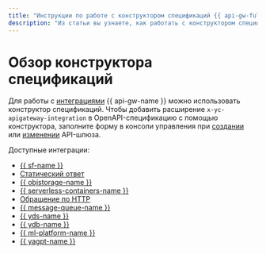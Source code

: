 ```yaml
---
title: "Инструкции по работе с конструктором спецификаций {{ api-gw-full-name }}"
description: "Из статьи вы узнаете, как работать с конструктором спецификаций {{ api-gw-full-name }} в {{ yandex-cloud }}. Вы научитесь добавлять расширения в спецификацию с помощью конструктора."
---
```


# Обзор конструктора спецификаций

Для работы с [интеграциями](../../concepts/extensions/index.md#integration) {{ api-gw-name }} можно использовать конструктор спецификаций. Чтобы добавить расширение `x-yc-apigateway-integration` в OpenAPI-спецификацию с помощью конструктора, заполните форму в консоли управления при [создании](../api-gw-create.md) или [изменении](../api-gw-update.md) API-шлюза.

Доступные интеграции:

* [{{ sf-name }}](cloud-functions.md)
* [Статический ответ](dummy.md)
* [{{ objstorage-name }}](object-storage.md)
* [{{ serverless-containers-name }}](containers.md)
* [Обращение по HTTP](http.md)
* [{{ message-queue-name }}](ymq.md)
* [{{ yds-name }}](datastreams.md)
* [{{ ydb-name }}](ydb.md)
* [{{ ml-platform-name }}](datasphere.md)
* [{{ yagpt-name }}](yagpt.md)